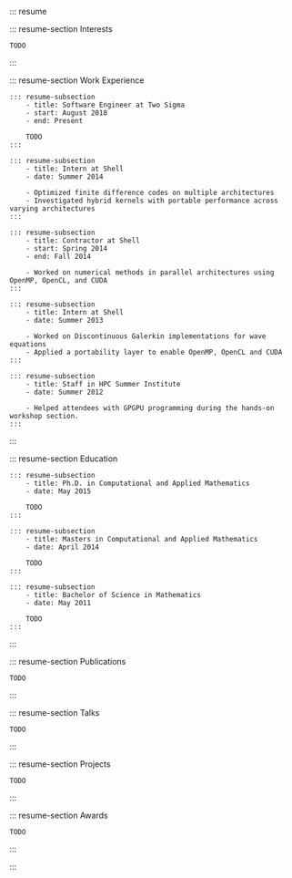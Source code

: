 ::: resume

::: resume-section Interests

    TODO
:::

::: resume-section Work Experience

    ::: resume-subsection
        - title: Software Engineer at Two Sigma
        - start: August 2018
        - end: Present

        TODO
    :::

    ::: resume-subsection
        - title: Intern at Shell
        - date: Summer 2014

        - Optimized finite difference codes on multiple architectures
        - Investigated hybrid kernels with portable performance across varying architectures
    :::

    ::: resume-subsection
        - title: Contractor at Shell
        - start: Spring 2014
        - end: Fall 2014

        - Worked on numerical methods in parallel architectures using OpenMP, OpenCL, and CUDA
    :::

    ::: resume-subsection
        - title: Intern at Shell
        - date: Summer 2013

        - Worked on Discontinuous Galerkin implementations for wave equations
        - Applied a portability layer to enable OpenMP, OpenCL and CUDA
    :::

    ::: resume-subsection
        - title: Staff in HPC Summer Institute
        - date: Summer 2012

        - Helped attendees with GPGPU programming during the hands-on workshop section.
    :::

:::

::: resume-section Education

    ::: resume-subsection
        - title: Ph.D. in Computational and Applied Mathematics
        - date: May 2015

        TODO
    :::

    ::: resume-subsection
        - title: Masters in Computational and Applied Mathematics
        - date: April 2014

        TODO
    :::

    ::: resume-subsection
        - title: Bachelor of Science in Mathematics
        - date: May 2011

        TODO
    :::

:::

::: resume-section Publications

    TODO
:::

::: resume-section Talks

    TODO
:::

::: resume-section Projects

    TODO
:::

::: resume-section Awards

    TODO
:::

:::